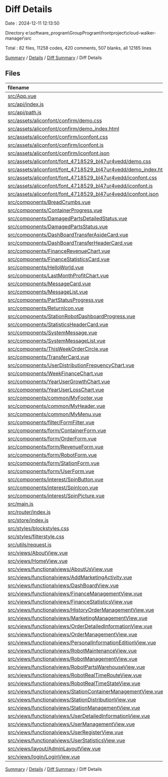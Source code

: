 # Diff Details

Date : 2024-12-11 12:13:50

Directory e:\\software_program\\GroupProgram\\frontproject\\cloud-walker-manager\\src

Total : 82 files,  11258 codes, 420 comments, 507 blanks, all 12185 lines

[Summary](results.md) / [Details](details.md) / [Diff Summary](diff.md) / Diff Details

## Files
| filename | language | code | comment | blank | total |
| :--- | :--- | ---: | ---: | ---: | ---: |
| [src/App.vue](/src/App.vue) | Vue | 96 | 4 | 12 | 112 |
| [src/api/index.js](/src/api/index.js) | JavaScript | 564 | 27 | 26 | 617 |
| [src/api/path.js](/src/api/path.js) | JavaScript | 63 | 15 | 6 | 84 |
| [src/assets/aliconfont/confirm/demo.css](/src/assets/aliconfont/confirm/demo.css) | CSS | 435 | 19 | 86 | 540 |
| [src/assets/aliconfont/confirm/demo_index.html](/src/assets/aliconfont/confirm/demo_index.html) | HTML | 4,431 | 2 | 655 | 5,088 |
| [src/assets/aliconfont/confirm/iconfont.css](/src/assets/aliconfont/confirm/iconfont.css) | CSS | 652 | 0 | 216 | 868 |
| [src/assets/aliconfont/confirm/iconfont.js](/src/assets/aliconfont/confirm/iconfont.js) | JavaScript | 1 | 0 | 0 | 1 |
| [src/assets/aliconfont/confirm/iconfont.json](/src/assets/aliconfont/confirm/iconfont.json) | JSON | 1,500 | 0 | 1 | 1,501 |
| [src/assets/aliconfont/font_4718529_bl47ur4vedd/demo.css](/src/assets/aliconfont/font_4718529_bl47ur4vedd/demo.css) | CSS | -435 | -19 | -86 | -540 |
| [src/assets/aliconfont/font_4718529_bl47ur4vedd/demo_index.html](/src/assets/aliconfont/font_4718529_bl47ur4vedd/demo_index.html) | HTML | -4,411 | -2 | -652 | -5,065 |
| [src/assets/aliconfont/font_4718529_bl47ur4vedd/iconfont.css](/src/assets/aliconfont/font_4718529_bl47ur4vedd/iconfont.css) | CSS | -649 | 0 | -215 | -864 |
| [src/assets/aliconfont/font_4718529_bl47ur4vedd/iconfont.js](/src/assets/aliconfont/font_4718529_bl47ur4vedd/iconfont.js) | JavaScript | -1 | 0 | 0 | -1 |
| [src/assets/aliconfont/font_4718529_bl47ur4vedd/iconfont.json](/src/assets/aliconfont/font_4718529_bl47ur4vedd/iconfont.json) | JSON | -1,493 | 0 | -1 | -1,494 |
| [src/components/BreadCrumbs.vue](/src/components/BreadCrumbs.vue) | Vue | 41 | 0 | 4 | 45 |
| [src/components/ContainerProgress.vue](/src/components/ContainerProgress.vue) | Vue | 35 | 1 | 3 | 39 |
| [src/components/DamagedPartsDetailedStatus.vue](/src/components/DamagedPartsDetailedStatus.vue) | Vue | 90 | 2 | 4 | 96 |
| [src/components/DamagedPartsStatus.vue](/src/components/DamagedPartsStatus.vue) | Vue | 99 | 2 | 5 | 106 |
| [src/components/DashBoardTransferAsideCard.vue](/src/components/DashBoardTransferAsideCard.vue) | Vue | 104 | 0 | 11 | 115 |
| [src/components/DashBoardTransferHeaderCard.vue](/src/components/DashBoardTransferHeaderCard.vue) | Vue | 89 | 0 | 9 | 98 |
| [src/components/FinanceRevenueChart.vue](/src/components/FinanceRevenueChart.vue) | Vue | 106 | 2 | 5 | 113 |
| [src/components/FinanceStatisticsCard.vue](/src/components/FinanceStatisticsCard.vue) | Vue | 110 | 0 | 9 | 119 |
| [src/components/HelloWorld.vue](/src/components/HelloWorld.vue) | Vue | 28 | 1 | 4 | 33 |
| [src/components/LastMonthProfitChart.vue](/src/components/LastMonthProfitChart.vue) | Vue | 112 | 6 | 6 | 124 |
| [src/components/MessageCard.vue](/src/components/MessageCard.vue) | Vue | 176 | 7 | 10 | 193 |
| [src/components/MessageList.vue](/src/components/MessageList.vue) | Vue | 102 | 1 | 3 | 106 |
| [src/components/PartStatusProgress.vue](/src/components/PartStatusProgress.vue) | Vue | 28 | 0 | 2 | 30 |
| [src/components/ReturnIcon.vue](/src/components/ReturnIcon.vue) | Vue | 45 | 0 | 1 | 46 |
| [src/components/StationRobotDashboardProgress.vue](/src/components/StationRobotDashboardProgress.vue) | Vue | 34 | 2 | 5 | 41 |
| [src/components/StatisticsHeaderCard.vue](/src/components/StatisticsHeaderCard.vue) | Vue | 89 | 0 | 9 | 98 |
| [src/components/SystemMessage.vue](/src/components/SystemMessage.vue) | Vue | 20 | 0 | 3 | 23 |
| [src/components/SystemMessageList.vue](/src/components/SystemMessageList.vue) | Vue | 20 | 0 | 3 | 23 |
| [src/components/ThisWeekOrderCircle.vue](/src/components/ThisWeekOrderCircle.vue) | Vue | 132 | 3 | 6 | 141 |
| [src/components/TransferCard.vue](/src/components/TransferCard.vue) | Vue | 127 | 0 | 17 | 144 |
| [src/components/UserDistributionFrequencyChart.vue](/src/components/UserDistributionFrequencyChart.vue) | Vue | 136 | 1 | 5 | 142 |
| [src/components/WeekFinanceChart.vue](/src/components/WeekFinanceChart.vue) | Vue | 121 | 2 | 5 | 128 |
| [src/components/YearUserGrowthChart.vue](/src/components/YearUserGrowthChart.vue) | Vue | 116 | 2 | 4 | 122 |
| [src/components/YearUserLossChart.vue](/src/components/YearUserLossChart.vue) | Vue | 84 | 1 | 4 | 89 |
| [src/components/common/MyFooter.vue](/src/components/common/MyFooter.vue) | Vue | 23 | 0 | 2 | 25 |
| [src/components/common/MyHeader.vue](/src/components/common/MyHeader.vue) | Vue | 35 | 0 | 1 | 36 |
| [src/components/common/MyMenu.vue](/src/components/common/MyMenu.vue) | Vue | 88 | 1 | 1 | 90 |
| [src/components/filter/FormFilter.vue](/src/components/filter/FormFilter.vue) | Vue | 83 | 0 | 0 | 83 |
| [src/components/form/ContainerForm.vue](/src/components/form/ContainerForm.vue) | Vue | 0 | 0 | 1 | 1 |
| [src/components/form/OrderForm.vue](/src/components/form/OrderForm.vue) | Vue | 0 | 0 | 1 | 1 |
| [src/components/form/RevenueForm.vue](/src/components/form/RevenueForm.vue) | Vue | 0 | 0 | 1 | 1 |
| [src/components/form/RobotForm.vue](/src/components/form/RobotForm.vue) | Vue | 0 | 0 | 1 | 1 |
| [src/components/form/StationForm.vue](/src/components/form/StationForm.vue) | Vue | 0 | 0 | 1 | 1 |
| [src/components/form/UserForm.vue](/src/components/form/UserForm.vue) | Vue | 79 | 1 | 9 | 89 |
| [src/components/interest/SpinButton.vue](/src/components/interest/SpinButton.vue) | Vue | 74 | 0 | 4 | 78 |
| [src/components/interest/SpinIcon.vue](/src/components/interest/SpinIcon.vue) | Vue | 0 | 0 | 1 | 1 |
| [src/components/interest/SpinPicture.vue](/src/components/interest/SpinPicture.vue) | Vue | 230 | 0 | 27 | 257 |
| [src/main.js](/src/main.js) | JavaScript | 53 | 11 | 10 | 74 |
| [src/router/index.js](/src/router/index.js) | JavaScript | 184 | 5 | 4 | 193 |
| [src/store/index.js](/src/store/index.js) | JavaScript | 83 | 2 | 1 | 86 |
| [src/styles/blockstyles.css](/src/styles/blockstyles.css) | CSS | 239 | 8 | 7 | 254 |
| [src/styles/filterstyle.css](/src/styles/filterstyle.css) | CSS | 74 | 0 | 0 | 74 |
| [src/utils/request.js](/src/utils/request.js) | JavaScript | 39 | 3 | 4 | 46 |
| [src/views/AboutView.vue](/src/views/AboutView.vue) | Vue | 82 | 2 | 6 | 90 |
| [src/views/HomeView.vue](/src/views/HomeView.vue) | Vue | 82 | 0 | 0 | 82 |
| [src/views/functionalviews/AboutUsView.vue](/src/views/functionalviews/AboutUsView.vue) | Vue | 59 | 5 | 2 | 66 |
| [src/views/functionalviews/AddMarketingActivity.vue](/src/views/functionalviews/AddMarketingActivity.vue) | Vue | 437 | 27 | 26 | 490 |
| [src/views/functionalviews/DashBoardView.vue](/src/views/functionalviews/DashBoardView.vue) | Vue | 202 | 0 | 4 | 206 |
| [src/views/functionalviews/FinanceManagementView.vue](/src/views/functionalviews/FinanceManagementView.vue) | Vue | 195 | 9 | 5 | 209 |
| [src/views/functionalviews/FinanceStatisticsView.vue](/src/views/functionalviews/FinanceStatisticsView.vue) | Vue | 139 | 0 | 3 | 142 |
| [src/views/functionalviews/HistoryOrderManagementView.vue](/src/views/functionalviews/HistoryOrderManagementView.vue) | Vue | 200 | 20 | 6 | 226 |
| [src/views/functionalviews/MarketingManagementVIew.vue](/src/views/functionalviews/MarketingManagementVIew.vue) | Vue | 419 | 4 | 17 | 440 |
| [src/views/functionalviews/OrderDetailedInformationView.vue](/src/views/functionalviews/OrderDetailedInformationView.vue) | Vue | 21 | 0 | 2 | 23 |
| [src/views/functionalviews/OrderManagementView.vue](/src/views/functionalviews/OrderManagementView.vue) | Vue | 191 | 6 | 5 | 202 |
| [src/views/functionalviews/PersonalInformationEditionView.vue](/src/views/functionalviews/PersonalInformationEditionView.vue) | Vue | 632 | 38 | 40 | 710 |
| [src/views/functionalviews/RobotMaintenanceView.vue](/src/views/functionalviews/RobotMaintenanceView.vue) | Vue | 266 | 2 | 2 | 270 |
| [src/views/functionalviews/RobotManagementView.vue](/src/views/functionalviews/RobotManagementView.vue) | Vue | 258 | 21 | 5 | 284 |
| [src/views/functionalviews/RobotPartsWarehouseView.vue](/src/views/functionalviews/RobotPartsWarehouseView.vue) | Vue | 673 | 22 | 32 | 727 |
| [src/views/functionalviews/RobotRealTimeRouteView.vue](/src/views/functionalviews/RobotRealTimeRouteView.vue) | Vue | 177 | 2 | 12 | 191 |
| [src/views/functionalviews/RobotRealTimeStateView.vue](/src/views/functionalviews/RobotRealTimeStateView.vue) | Vue | 279 | 7 | 12 | 298 |
| [src/views/functionalviews/StationContainerManagementView.vue](/src/views/functionalviews/StationContainerManagementView.vue) | Vue | 621 | 10 | 11 | 642 |
| [src/views/functionalviews/StationDistributionView.vue](/src/views/functionalviews/StationDistributionView.vue) | Vue | 510 | 50 | 15 | 575 |
| [src/views/functionalviews/StationManagementView.vue](/src/views/functionalviews/StationManagementView.vue) | Vue | 235 | 12 | 6 | 253 |
| [src/views/functionalviews/UserDetailedInformationView.vue](/src/views/functionalviews/UserDetailedInformationView.vue) | Vue | 470 | 27 | 4 | 501 |
| [src/views/functionalviews/UserManagementView.vue](/src/views/functionalviews/UserManagementView.vue) | Vue | 280 | 21 | 5 | 306 |
| [src/views/functionalviews/UserRegisterView.vue](/src/views/functionalviews/UserRegisterView.vue) | Vue | 21 | 0 | 2 | 23 |
| [src/views/functionalviews/UserStatisticsView.vue](/src/views/functionalviews/UserStatisticsView.vue) | Vue | 119 | 1 | 1 | 121 |
| [src/views/layout/AdminLayoutView.vue](/src/views/layout/AdminLayoutView.vue) | Vue | 416 | 14 | 16 | 446 |
| [src/views/login/LoginView.vue](/src/views/login/LoginView.vue) | Vue | 193 | 10 | 7 | 210 |

[Summary](results.md) / [Details](details.md) / [Diff Summary](diff.md) / Diff Details
